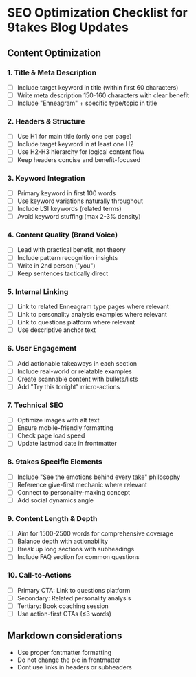 # SEO Optimization Checklist for 9takes Blog Updates

## Content Optimization

### 1. **Title & Meta Description**
- [ ] Include target keyword in title (within first 60 characters)
- [ ] Write meta description 150-160 characters with clear benefit
- [ ] Include "Enneagram" + specific type/topic in title

### 2. **Headers & Structure**
- [ ] Use H1 for main title (only one per page)
- [ ] Include target keyword in at least one H2
- [ ] Use H2-H3 hierarchy for logical content flow
- [ ] Keep headers concise and benefit-focused

### 3. **Keyword Integration**
- [ ] Primary keyword in first 100 words
- [ ] Use keyword variations naturally throughout
- [ ] Include LSI keywords (related terms)
- [ ] Avoid keyword stuffing (max 2-3% density)

### 4. **Content Quality (Brand Voice)**
- [ ] Lead with practical benefit, not theory
- [ ] Include pattern recognition insights
- [ ] Write in 2nd person ("you")
- [ ] Keep sentences tactically direct

### 5. **Internal Linking**
- [ ] Link to related Enneagram type pages where relevant
- [ ] Link to personality analysis examples where relevant
- [ ] Link to questions platform where relevant
- [ ] Use descriptive anchor text

### 6. **User Engagement**
- [ ] Add actionable takeaways in each section
- [ ] Include real-world or relatable examples 
- [ ] Create scannable content with bullets/lists
- [ ] Add "Try this tonight" micro-actions

### 7. **Technical SEO**
- [ ] Optimize images with alt text
- [ ] Ensure mobile-friendly formatting
- [ ] Check page load speed
- [ ] Update lastmod date in frontmatter

### 8. **9takes Specific Elements**
- [ ] Include "See the emotions behind every take" philosophy
- [ ] Reference give-first mechanic where relevant
- [ ] Connect to personality-maxing concept
- [ ] Add social dynamics angle

### 9. **Content Length & Depth**
- [ ] Aim for 1500-2500 words for comprehensive coverage
- [ ] Balance depth with actionability
- [ ] Break up long sections with subheadings
- [ ] Include FAQ section for common questions

### 10. **Call-to-Actions**
- [ ] Primary CTA: Link to questions platform
- [ ] Secondary: Related personality analysis
- [ ] Tertiary: Book coaching session
- [ ] Use action-first CTAs (≤3 words)

## Markdown considerations
- Use proper fontmatter formatting
- Do not change the pic in frontmatter
- Dont use links in headers or subheaders